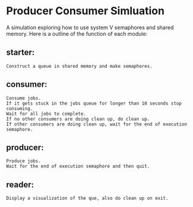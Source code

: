 # Producer Consumer Simluation

A simulation exploring how to use system V semaphores and shared memory. 
Here is a outline of the function of each module:

## starter: 
	Construct a queue in shared memory and make semaphores.

## consumer:
	Consume jobs.
	If it gets stuck in the jobs queue for longer than 10 seconds stop consuming.
	Wait for all jobs to complete.
	If no other consumers are doing clean up, do clean up.
	If other consumers are doing clean up, wait for the end of execution semaphore.

## producer:
	Produce jobs.
	Wait for the end of execution semaphore and then quit.

## reader:
	Display a visualization of the que, also do clean up on exit.
